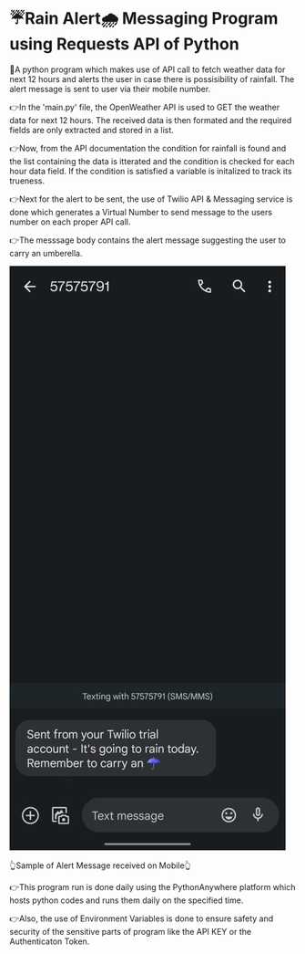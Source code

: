 # ☔Rain Alert🌧 Messaging Program using Requests API of Python

🌟A python program which makes use of API call to fetch weather data for next 12 hours and alerts the user in case there is possisibility of rainfall. The alert 
message is sent to user via their mobile number.

👉In the 'main.py' file, the OpenWeather API is used to GET the weather data for next 12 hours. The received data is then formated and the required fields are only
extracted and stored in a list.

👉Now, from the API documentation the condition for rainfall is found and the list containing the data is itterated and the condition is checked for each hour data field.
If the condition is satisfied a variable is initalized to track its trueness.

👉Next for the alert to be sent, the use of Twilio API & Messaging service is done which generates a Virtual Number to send message to the users number on each proper
API call.

👉The messsage body contains the alert message suggesting the user to carry an umberella. 

![Message Sample](https://github.com/bellaryyash23/rain_alert_API/blob/master/sample.jpeg?raw=true)

👆Sample of Alert Message received on Mobile👆

👉This program run is done daily using the PythonAnywhere platform which hosts python codes and runs them daily on the specified time.

👉Also, the use of Environment Variables is done to ensure safety and security of the sensitive parts of program like the API KEY or the Authenticaton Token.
